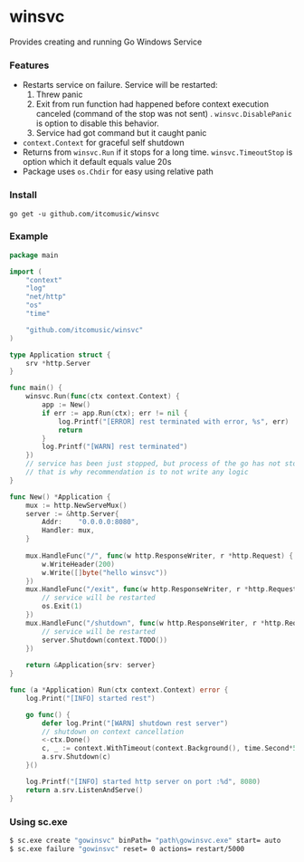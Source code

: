 # winsvc
Provides creating and running Go Windows Service

### Features
- Restarts service on failure. Service will be restarted:  
  1. Threw panic
  2. Exit from run function had happened before context execution canceled (command of the stop was not sent) . `winsvc.DisablePanic` is option to disable this behavior.
  3. Service had got command but it caught panic
- `context.Context` for graceful self shutdown
- Returns from `winsvc.Run` if it stops for a long time. `winsvc.TimeoutStop` is option which it default equals value 20s
- Package uses `os.Chdir` for easy using relative path

### Install
```go get -u github.com/itcomusic/winsvc```

### Example
```go
package main

import (
	"context"
	"log"
	"net/http"
	"os"
	"time"

	"github.com/itcomusic/winsvc"
)

type Application struct {
	srv *http.Server
}

func main() {
	winsvc.Run(func(ctx context.Context) {
		app := New()
		if err := app.Run(ctx); err != nil {
			log.Printf("[ERROR] rest terminated with error, %s", err)
			return
		}
		log.Printf("[WARN] rest terminated")
	})
	// service has been just stopped, but process of the go has not stopped yet
	// that is why recommendation is to not write any logic
}

func New() *Application {
	mux := http.NewServeMux()
	server := &http.Server{
		Addr:    "0.0.0.0:8080",
		Handler: mux,
	}
	
	mux.HandleFunc("/", func(w http.ResponseWriter, r *http.Request) {
		w.WriteHeader(200)
		w.Write([]byte("hello winsvc"))
	})
	mux.HandleFunc("/exit", func(w http.ResponseWriter, r *http.Request) {
		// service will be restarted
		os.Exit(1)
	})
	mux.HandleFunc("/shutdown", func(w http.ResponseWriter, r *http.Request) {
		// service will be restarted
		server.Shutdown(context.TODO())
	})
    
	return &Application{srv: server}
}

func (a *Application) Run(ctx context.Context) error {
	log.Print("[INFO] started rest")

	go func() {
		defer log.Print("[WARN] shutdown rest server")
		// shutdown on context cancellation
		<-ctx.Done()
		c, _ := context.WithTimeout(context.Background(), time.Second*5)
		a.srv.Shutdown(c)
	}()

	log.Printf("[INFO] started http server on port :%d", 8080)
	return a.srv.ListenAndServe()
}
```
### Using sc.exe
```sh
$ sc.exe create "gowinsvc" binPath= "path\gowinsvc.exe" start= auto
$ sc.exe failure "gowinsvc" reset= 0 actions= restart/5000
```
